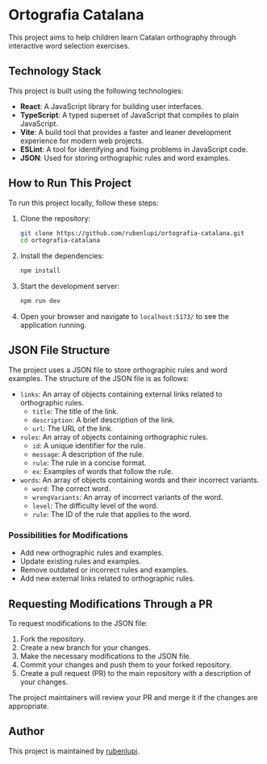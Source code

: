 # Ortografia Catalana

This project aims to help children learn Catalan orthography through interactive word selection exercises.

## Technology Stack

This project is built using the following technologies:

- **React**: A JavaScript library for building user interfaces.
- **TypeScript**: A typed superset of JavaScript that compiles to plain JavaScript.
- **Vite**: A build tool that provides a faster and leaner development experience for modern web projects.
- **ESLint**: A tool for identifying and fixing problems in JavaScript code.
- **JSON**: Used for storing orthographic rules and word examples.

## How to Run This Project

To run this project locally, follow these steps:

1. Clone the repository:
   ```sh
   git clone https://github.com/rubenlupi/ortografia-catalana.git
   cd ortografia-catalana
   ```

2. Install the dependencies:
   ```sh
   npm install
   ```

3. Start the development server:
   ```sh
   npm run dev
   ```

4. Open your browser and navigate to `localhost:5173/` to see the application running.

## JSON File Structure

The project uses a JSON file to store orthographic rules and word examples. The structure of the JSON file is as follows:

- `links`: An array of objects containing external links related to orthographic rules.
  - `title`: The title of the link.
  - `description`: A brief description of the link.
  - `url`: The URL of the link.
- `rules`: An array of objects containing orthographic rules.
  - `id`: A unique identifier for the rule.
  - `message`: A description of the rule.
  - `rule`: The rule in a concise format.
  - `ex`: Examples of words that follow the rule.
- `words`: An array of objects containing words and their incorrect variants.
  - `word`: The correct word.
  - `wrongVariants`: An array of incorrect variants of the word.
  - `level`: The difficulty level of the word.
  - `rule`: The ID of the rule that applies to the word.

### Possibilities for Modifications

- Add new orthographic rules and examples.
- Update existing rules and examples.
- Remove outdated or incorrect rules and examples.
- Add new external links related to orthographic rules.

## Requesting Modifications Through a PR

To request modifications to the JSON file:

1. Fork the repository.
2. Create a new branch for your changes.
3. Make the necessary modifications to the JSON file.
4. Commit your changes and push them to your forked repository.
5. Create a pull request (PR) to the main repository with a description of your changes.

The project maintainers will review your PR and merge it if the changes are appropriate.

## Author

This project is maintained by [rubenlupi](https://github.com/rubenlupi).

